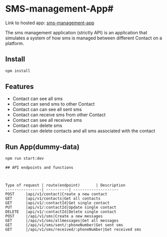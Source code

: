 
# SMS-management-App# 

Link to hosted app: [sms-management-app](https://random-phone-number-generatorr.herokuapp.com/)

The sms management application (strictly API) is an application that simulates a system of how sms is managed between different Contact on a platform.


## Install
```bash
npm install 
```
## Features
* Contact can see all sms
* Contact can send sms to other Contact
* Contact can can see all sent sms
* Contact can receive sms from other Contact
* Contact can see all received sms
* Contact can delete sms
* Contact can delete contacts and all sms associated with the contact

## Run App(dummy-data)
```bash
npm run start:dev
```


```
## API endpoints and functions

 

Type of request | route(endpoint)       | Description
----------------| ----------| --------------------
POST     |api/v1/contact|Create a new contact
GET      |api/v1/contacts|Get all contacts
GET      |api/v1/:contactId|Get single contact
PUT      |api/v1/:contactId|Update single contact
DELETE   |api/v1/:contactId|Delete single contact
POST     |/api/v1/sms|Create a new messages
GET      |/api/v1/sms/allmessages|Get all messages
GET      |/api/v1/sms/sent/:phoneNumber|Get sent sms
GET      |/api/v1/sms/received/:phoneNumber|Get received sms
